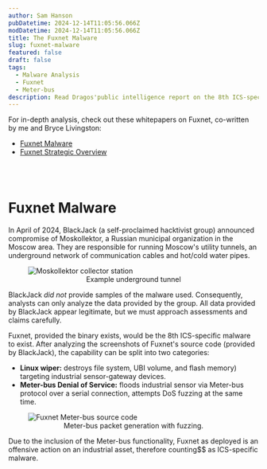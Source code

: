 ```yaml
---
author: Sam Hanson
pubDatetime: 2024-12-14T11:05:56.066Z
modDatetime: 2024-12-14T11:05:56.066Z
title: The Fuxnet Malware
slug: fuxnet-malware
featured: false
draft: false
tags:
  - Malware Analysis
  - Fuxnet
  - Meter-bus
description: Read Dragos'public intelligence report on the 8th ICS-specific malware, co-written by me and Bryce Livingston.
---
```


For in-depth analysis, check out these whitepapers on Fuxnet, co-written by me and Bryce Livingston:

- [Fuxnet Malware](https://hub.dragos.com/hubfs/Reports/WP_FUXNET_Final_2_CH.pdf)
- [Fuxnet Strategic Overview](https://hub.dragos.com/hubfs/Reports/Dragos_SB_Intel_Fuxnet_ICSMalware.pdf?hsLang=en)

</br></br>

# Fuxnet Malware

In April of 2024, BlackJack (a self-proclaimed hacktivist group) announced compromise of Moskollektor, a
Russian municipal organization in the Moscow area. They are responsible for running Moscow's utility tunnels, an underground network of communication cables and hot/cold water pipes.

<div>
  <figure>
  <img src="/assets/collector-station.png" class="sm:w-1/2 mx-auto" alt="Moskollektor collector station">
  <center><figcaption>Example underground tunnel</figcaption></center>
  </figure>
</div>

BlackJack <i>did not</i> provide samples of the malware used. Consequently, analysts can only analyze the
data provided by the group. All data provided by BlackJack appear legitimate, but we must approach
assessments and claims carefully.

Fuxnet, provided the binary exists, would be the 8th ICS-specific malware to exist. After analyzing the screenshots
of Fuxnet's source code (provided by BlackJack), the capability can be split into two categories:

- <b>Linux wiper:</b> destroys file system, UBI volume, and flash memory) targeting industrial sensor-gateway devices.
- <b>Meter-bus Denial of Service:</b> floods industrial sensor via Meter-bus protocol over a serial connection, attempts
  DoS fuzzing at the same time.

<div>
  <figure>
  <img src="/assets/fuxnet_source_mbus_packet.png" class="sm:w-1/2 mx-auto" alt="Fuxnet Meter-bus source code">
  <center><figcaption>Meter-bus packet generation with fuzzing.</figcaption></center>
  </figure>
</div>

Due to the inclusion of the Meter-bus functionality, Fuxnet as deployed is an offensive action on an
industrial asset, therefore counting$$ as ICS-specific malware.
